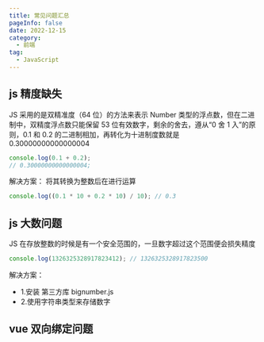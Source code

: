 ```yaml
---
title: 常见问题汇总
pageInfo: false
date: 2022-12-15
category:
  - 前端
tag:
  - JavaScript
---
```


## js 精度缺失

JS 采用的是双精准度（64 位）的方法来表示 Number 类型的浮点数，但在二进制中，双精度浮点数只能保留 53 位有效数字，剩余的舍去，遵从“0 舍 1 入”的原则，0.1 和 0.2 的二进制相加，再转化为十进制度数就是 0.30000000000000004

```js
console.log(0.1 + 0.2);
// 0.30000000000000004;
```

解决方案： 将其转换为整数后在进行运算

```js
console.log((0.1 * 10 + 0.2 * 10) / 10); // 0.3
```

## js 大数问题

JS 在存放整数的时候是有一个安全范围的，一旦数字超过这个范围便会损失精度

```js
console.log(1326325328917823412); // 1326325328917823500
```

解决方案：

- 1.安装 第三方库 bignumber.js
- 2.使用字符串类型来存储数字

## vue 双向绑定问题

